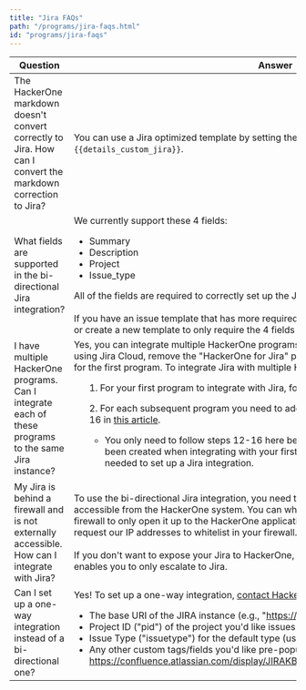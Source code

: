 ```yaml
---
title: "Jira FAQs"
path: "/programs/jira-faqs.html"
id: "programs/jira-faqs"
---
```


Question | Answer
-------- | ------
The HackerOne markdown doesn't convert correctly to Jira. How can I convert the markdown correction to Jira? | You can use a Jira optimized template by setting the escalation template to: `{{details_custom_jira}}`.
What fields are supported in the bi-directional Jira integration? | We currently support these 4 fields:<br><ul><li>Summary</li><li> Description</li><li>Project</li><li>Issue_type</li></ul>All of the fields are required to correctly set up the Jira integration.<br><br>If you have an issue template that has more required fields than these 4, you need to update or create a new template to only require the 4 fields above.</br>
I have multiple HackerOne programs. Can I integrate each of these programs to the same Jira instance? | Yes, you can integrate multiple HackerOne programs to the same Jira instance. In case you're using Jira Cloud, remove the "HackerOne for Jira" plugin, and follow the steps for [Jira Server](jira-server-integration.html) for the first program. To integrate Jira with multiple HackerOne programs:<ul>1. For your first program to integrate with Jira, follow all of the steps outlined [here](jira-server-integration.html).</ul><ul>2. For each subsequent program you need to add an integration for, only follow steps 12-16 in [this article](jira-server-integration.html).<ul><li>You only need to follow steps 12-16 here because the application link has already been created when integrating with your first program, and only 1 application link is needed to set up a Jira integration.</li></ul></ul>
My Jira is behind a firewall and is not externally accessible. How can I integrate with Jira? | To use the bi-directional Jira integration, you need to make sure your Jira instance is accessible from the HackerOne system. You can whitelist HackerOne’s IP addresses in your firewall to only open it up to the HackerOne application. Contact your program manager to request our IP addresses to whitelist in your firewall.<br><br>If you don't want to expose your Jira to HackerOne, [contact us](https://support.hackerone.com/hc/en-us/requests/new) to get a work-around that enables you to only escalate to Jira.  
Can I set up a one-way integration instead of a bi-directional one? | Yes! To set up a one-way integration, [contact HackerOne](https://support.hackerone.com/hc/en-us/requests/new) with the following information: <br><ul><li>The base URI of the JIRA instance (e.g., "https://jira.company.com/")</li><li>Project ID ("pid") of the project you'd like issues to default to (usually a 5 digit int)</li><li>Issue Type ("issuetype") for the default type (usually a 1 digit int)</li><li>Any other custom tags/fields you'd like pre-populated. Options are described here: https://confluence.atlassian.com/display/JIRAKB/Creating+Issues+via+direct+HTML+links
